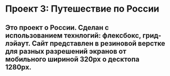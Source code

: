 # Проект 3: Путешествие по России
## Это проект о России. Сделан с использованием технлогий: флексбокс, грид-лэйаут. Сайт представлен в резиновой верстке для разных разрешений экранов от мобильного шириной 320px о десктопа 1280px.
### 